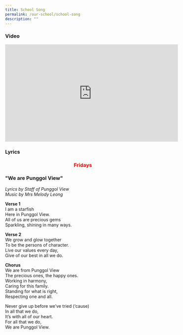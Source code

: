 ```yaml
---
title: School Song
permalink: /our-school/school-song
description: ""
---
```

### Video

<iframe width="560" height="315" src="https://www.youtube.com/embed/hnD9mblxeic" title="YouTube video player" frameborder="0" allow="accelerometer; autoplay; clipboard-write; encrypted-media; gyroscope; picture-in-picture" allowfullscreen></iframe>

### Lyrics

<h3 style="color:red" align="center">Fridays</h4>

### "We are Punggol View"

_Lyrics by Staff of Punggol View  
Music by Mrs Melody Leong_

**Verse 1**  
I am a starfish  
Here in Punggol View.  
All of us are precious gems  
Sparkling, shining in many ways.

**Verse 2**  
We grow and glow together  
To be the persons of character.  
Live our values every day,  
Give of our best in all we do.

**Chorus**  
We are from Punggol View  
The precious ones, the happy ones.  
Working in harmony,  
Caring for this family.  
Standing for what is right,  
Respecting one and all.

Never give up before we’ve tried (‘cause)  
In all that we do,  
It’s with all of our heart.  
For all that we do,  
We are Punggol View.